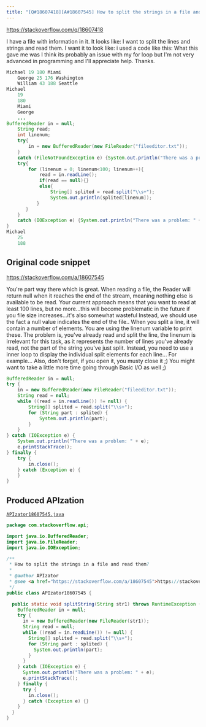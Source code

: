 ```yaml
---
title: "[Q#18607418][A#18607545] How to split the strings in a file and read them?"
---
```


https://stackoverflow.com/q/18607418

I have a file with information in it. It looks like:
I want to split the lines and strings and read them. I want it to look like:
i used a code like this:
What this gave me was
I think its probably an issue with my for loop but I'm not very advanced in programming and I'll appreciate help. Thanks.


```java
Michael 19 180 Miami
    George 25 176 Washington
    William 43 188 Seattle
Michael
    19
    180
    Miami
    George
    ...
BufferedReader in = null;
    String read;
    int linenum;
    try{
        in = new BufferedReader(new FileReader("fileeditor.txt")); 
    }
    catch (FileNotFoundException e) {System.out.println("There was a problem: " + e);}
    try{
        for (linenum = 0; linenum<100; linenum++){
            read = in.readLine();
            if(read == null){} 
            else{
                String[] splited = read.split("\\s+");
                System.out.println(splited[linenum]);
           }
       }
    }
    catch (IOException e) {System.out.println("There was a problem: " + e);} 
}
Michael
    25
    188
```


## Original code snippet

https://stackoverflow.com/a/18607545

You're part way there which is great.
When reading a file, the Reader will return null when it reaches the end of the stream, meaning nothing else is available to be read.  Your current approach means that you want to read at least 100 lines, but no more...this will become problematic in the future if you file size increases...it's also somewhat wasteful
Instead, we should use the fact a null value indicates the end of the file..
When you split a line, it will contain a number of elements.  You are using the linenum variable to print these.  The problem is, you've already read and split the line, the linenum is irrelevant for this task, as it represents the number of lines you've already read, not the part of the string you've just split.
Instead, you need to use a inner loop to display the individual split elements for each line...
For example...
Also, don't forget, if you open it, you musty close it ;)
You might want to take a little more time going through Basic I/O as well ;)

```java
BufferedReader in = null;
try {
    in = new BufferedReader(new FileReader("fileeditor.txt"));
    String read = null;
    while ((read = in.readLine()) != null) {
        String[] splited = read.split("\\s+");
        for (String part : splited) {
            System.out.println(part);
        }
    }
} catch (IOException e) {
    System.out.println("There was a problem: " + e);
    e.printStackTrace();
} finally {
    try {
        in.close();
    } catch (Exception e) {
    }
}
```

## Produced APIzation

[`APIzator18607545.java`](/data/search/java/APIzator18607545.java)

```java
package com.stackoverflow.api;

import java.io.BufferedReader;
import java.io.FileReader;
import java.io.IOException;

/**
 * How to split the strings in a file and read them?
 *
 * @author APIzator
 * @see <a href="https://stackoverflow.com/a/18607545">https://stackoverflow.com/a/18607545</a>
 */
public class APIzator18607545 {

  public static void splitString(String str1) throws RuntimeException {
    BufferedReader in = null;
    try {
      in = new BufferedReader(new FileReader(str1));
      String read = null;
      while ((read = in.readLine()) != null) {
        String[] splited = read.split("\\s+");
        for (String part : splited) {
          System.out.println(part);
        }
      }
    } catch (IOException e) {
      System.out.println("There was a problem: " + e);
      e.printStackTrace();
    } finally {
      try {
        in.close();
      } catch (Exception e) {}
    }
  }
}
```